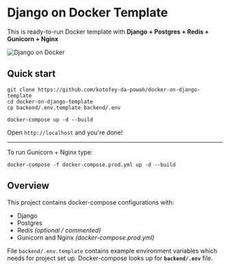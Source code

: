 # Django on Docker Template

This is ready-to-run Docker template with **Django + Postgres + Redis + Gunicorn + Nginx**

![Django on Docker](https://cdn.filestackcontent.com/rJf1U9MTraWZDCJWjQoE)

## Quick start

```shell script
git clone https://github.com/kotofey-da-powah/docker-on-django-template
cd docker-on-django-template
cp backend/.env.template backend/.env

docker-compose up -d --build
```

Open `http://localhost` and you're done!

----------------------------------
To run Gunicorn + Nginx type:
```shell script
docker-compose -f docker-compose.prod.yml up -d --build
```

## Overview

This project contains docker-compose configurations with:

* Django
* Postgres
* Redis _(optional / commented)_
* Gunicorn and Nginx _(docker-compose.prod.yml)_

File `backend/.env.template` contains example environment variables
which needs for project set up. Docker-compose looks up for **`backend/.env`** file.

